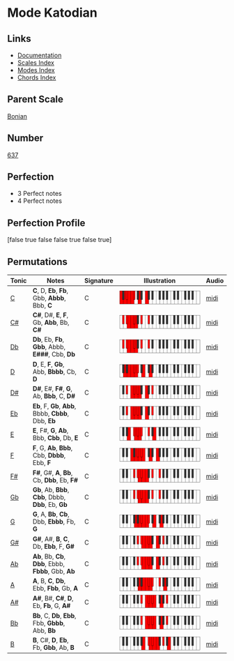 # Mode Katodian

## Links

- [Documentation](index.md)
- [Scales Index](Scales.md)
- [Modes Index](Modes.md)
- [Chords Index](Chords.md)

## Parent Scale

[Bonian](ScaleBonian.md)

## Number

[637](https://ianring.com/musictheory/scales/637)

## Perfection

- 3 Perfect notes
- 4 Perfect notes

## Perfection Profile

[false true false false true false true]

## Permutations

| Tonic | Notes | Signature | Illustration | Audio |
|-------|-------|-----------|--------------|-------|
| [C](ModeCNaturalKatodian.md) | **C**, D, **Eb**, **Fb**, Gbb, **Abbb**, Bbb, **C** | C | ![CNaturalKatodian](ModeCNaturalKatodian.png) | [midi](https://github.com/edipermadi/music/blob/main/docs/ModeCNaturalKatodian.mid?raw=true) |
| [C#](ModeCSharpKatodian.md) | **C#**, D#, **E**, **F**, Gb, **Abb**, Bb, **C#** | C | ![CSharpKatodian](ModeCSharpKatodian.png) | [midi](https://github.com/edipermadi/music/blob/main/docs/ModeCSharpKatodian.mid?raw=true) |
| [Db](ModeDFlatKatodian.md) | **Db**, Eb, **Fb**, **Gbb**, Abbb, **E###**, Cbb, **Db** | C | ![DFlatKatodian](ModeDFlatKatodian.png) | [midi](https://github.com/edipermadi/music/blob/main/docs/ModeDFlatKatodian.mid?raw=true) |
| [D](ModeDNaturalKatodian.md) | **D**, E, **F**, **Gb**, Abb, **Bbbb**, Cb, **D** | C | ![DNaturalKatodian](ModeDNaturalKatodian.png) | [midi](https://github.com/edipermadi/music/blob/main/docs/ModeDNaturalKatodian.mid?raw=true) |
| [D#](ModeDSharpKatodian.md) | **D#**, E#, **F#**, **G**, Ab, **Bbb**, C, **D#** | C | ![DSharpKatodian](ModeDSharpKatodian.png) | [midi](https://github.com/edipermadi/music/blob/main/docs/ModeDSharpKatodian.mid?raw=true) |
| [Eb](ModeEFlatKatodian.md) | **Eb**, F, **Gb**, **Abb**, Bbbb, **Cbbb**, Dbb, **Eb** | C | ![EFlatKatodian](ModeEFlatKatodian.png) | [midi](https://github.com/edipermadi/music/blob/main/docs/ModeEFlatKatodian.mid?raw=true) |
| [E](ModeENaturalKatodian.md) | **E**, F#, **G**, **Ab**, Bbb, **Cbb**, Db, **E** | C | ![ENaturalKatodian](ModeENaturalKatodian.png) | [midi](https://github.com/edipermadi/music/blob/main/docs/ModeENaturalKatodian.mid?raw=true) |
| [F](ModeFNaturalKatodian.md) | **F**, G, **Ab**, **Bbb**, Cbb, **Dbbb**, Ebb, **F** | C | ![FNaturalKatodian](ModeFNaturalKatodian.png) | [midi](https://github.com/edipermadi/music/blob/main/docs/ModeFNaturalKatodian.mid?raw=true) |
| [F#](ModeFSharpKatodian.md) | **F#**, G#, **A**, **Bb**, Cb, **Dbb**, Eb, **F#** | C | ![FSharpKatodian](ModeFSharpKatodian.png) | [midi](https://github.com/edipermadi/music/blob/main/docs/ModeFSharpKatodian.mid?raw=true) |
| [Gb](ModeGFlatKatodian.md) | **Gb**, Ab, **Bbb**, **Cbb**, Dbbb, **Dbb**, Eb, **Gb** | C | ![GFlatKatodian](ModeGFlatKatodian.png) | [midi](https://github.com/edipermadi/music/blob/main/docs/ModeGFlatKatodian.mid?raw=true) |
| [G](ModeGNaturalKatodian.md) | **G**, A, **Bb**, **Cb**, Dbb, **Ebbb**, Fb, **G** | C | ![GNaturalKatodian](ModeGNaturalKatodian.png) | [midi](https://github.com/edipermadi/music/blob/main/docs/ModeGNaturalKatodian.mid?raw=true) |
| [G#](ModeGSharpKatodian.md) | **G#**, A#, **B**, **C**, Db, **Ebb**, F, **G#** | C | ![GSharpKatodian](ModeGSharpKatodian.png) | [midi](https://github.com/edipermadi/music/blob/main/docs/ModeGSharpKatodian.mid?raw=true) |
| [Ab](ModeAFlatKatodian.md) | **Ab**, Bb, **Cb**, **Dbb**, Ebbb, **Fbbb**, Gbb, **Ab** | C | ![AFlatKatodian](ModeAFlatKatodian.png) | [midi](https://github.com/edipermadi/music/blob/main/docs/ModeAFlatKatodian.mid?raw=true) |
| [A](ModeANaturalKatodian.md) | **A**, B, **C**, **Db**, Ebb, **Fbb**, Gb, **A** | C | ![ANaturalKatodian](ModeANaturalKatodian.png) | [midi](https://github.com/edipermadi/music/blob/main/docs/ModeANaturalKatodian.mid?raw=true) |
| [A#](ModeASharpKatodian.md) | **A#**, B#, **C#**, **D**, Eb, **Fb**, G, **A#** | C | ![ASharpKatodian](ModeASharpKatodian.png) | [midi](https://github.com/edipermadi/music/blob/main/docs/ModeASharpKatodian.mid?raw=true) |
| [Bb](ModeBFlatKatodian.md) | **Bb**, C, **Db**, **Ebb**, Fbb, **Gbbb**, Abb, **Bb** | C | ![BFlatKatodian](ModeBFlatKatodian.png) | [midi](https://github.com/edipermadi/music/blob/main/docs/ModeBFlatKatodian.mid?raw=true) |
| [B](ModeBNaturalKatodian.md) | **B**, C#, **D**, **Eb**, Fb, **Gbb**, Ab, **B** | C | ![BNaturalKatodian](ModeBNaturalKatodian.png) | [midi](https://github.com/edipermadi/music/blob/main/docs/ModeBNaturalKatodian.mid?raw=true) |
